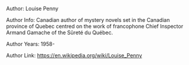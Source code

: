Author: Louise Penny

Author Info: Canadian author of mystery novels set in the Canadian province of Quebec centred on the work of francophone Chief Inspector Armand Gamache of the Sûreté du Québec. 

Author Years: 1958-

Author Link: https://en.wikipedia.org/wiki/Louise_Penny
